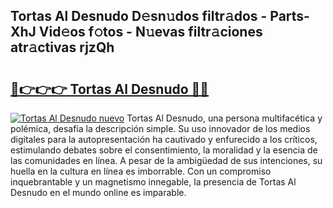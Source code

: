 ## Tortas Al Desnudo D𝚎sn𝚞dos filtr𝚊dos - Parts-XhJ Vid𝚎os f𝚘tos - N𝚞evas filtr𝚊ciones atr𝚊ctivas rjzQh

# <h2><a href="http://mb80bx.tromn.icu/?c=Tortas+Al+Desnudo">🔗👉👉👉 Tortas Al Desnudo 🔗🔗</a></h2>

[![Tortas Al Desnudo nuevo](https://i.imgur.com/pEAQMta.gif)](http://mb80bx.tromn.icu/?c=Tortas+Al+Desnudo)
Tortas Al Desnudo, una persona multifacética y polémica, desafía la descripción simple. Su uso innovador de los medios digitales para la autopresentación ha cautivado y enfurecido a los críticos, estimulando debates sobre el consentimiento, la moralidad y la esencia de las comunidades en línea. A pesar de la ambigüedad de sus intenciones, su huella en la cultura en línea es imborrable. Con un compromiso inquebrantable y un magnetismo innegable, la presencia de Tortas Al Desnudo en el mundo online es imparable.
